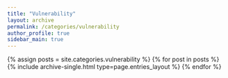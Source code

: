 ```yaml
---
title: "Vulnerability"
layout: archive
permalink: /categories/vulnerability
author_profile: true
sidebar_main: true
---
```


{% assign posts = site.categories.vulnerability %}
{% for post in posts %} {% include archive-single.html type=page.entries_layout %} {% endfor %}

